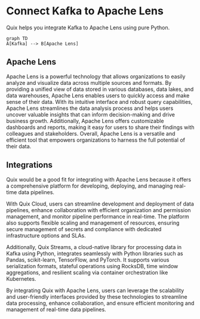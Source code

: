# Connect Kafka to Apache Lens

Quix helps you integrate Kafka to Apache Lens using pure Python.

```mermaid
graph TD
A[Kafka] --> B[Apache Lens]
```

## Apache Lens

Apache Lens is a powerful technology that allows organizations to easily analyze and visualize data across multiple sources and formats. By providing a unified view of data stored in various databases, data lakes, and data warehouses, Apache Lens enables users to quickly access and make sense of their data. With its intuitive interface and robust query capabilities, Apache Lens streamlines the data analysis process and helps users uncover valuable insights that can inform decision-making and drive business growth. Additionally, Apache Lens offers customizable dashboards and reports, making it easy for users to share their findings with colleagues and stakeholders. Overall, Apache Lens is a versatile and efficient tool that empowers organizations to harness the full potential of their data.

## Integrations

Quix would be a good fit for integrating with Apache Lens because it offers a comprehensive platform for developing, deploying, and managing real-time data pipelines. 

With Quix Cloud, users can streamline development and deployment of data pipelines, enhance collaboration with efficient organization and permission management, and monitor pipeline performance in real-time. The platform also supports flexible scaling and management of resources, ensuring secure management of secrets and compliance with dedicated infrastructure options and SLAs.

Additionally, Quix Streams, a cloud-native library for processing data in Kafka using Python, integrates seamlessly with Python libraries such as Pandas, scikit-learn, TensorFlow, and PyTorch. It supports various serialization formats, stateful operations using RocksDB, time window aggregations, and resilient scaling via container orchestration like Kubernetes.

By integrating Quix with Apache Lens, users can leverage the scalability and user-friendly interfaces provided by these technologies to streamline data processing, enhance collaboration, and ensure efficient monitoring and management of real-time data pipelines.

